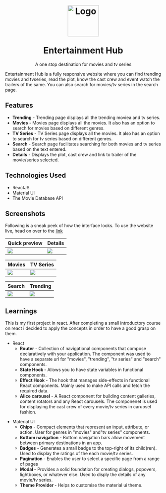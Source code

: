 
<h1 align="center">
<p align="center">
  <a>
    <img alt="Logo" src="https://github.com/khalatevarun/entertainment-hub/blob/main/public/logo192.png" width="100"/>
  </a>
</p>
  <a>Entertainment Hub </a>
</h1>

<p align="center">
A one stop destination for movies and tv series 
</p>

Entertainment Hub is a fully responsive website where you can find trending movies and tvseries, read the plot, know the cast crew and event watch the trailers of the same. You can also search for movies/tv series in the search page.

<h2>Features</h2> 
 <ul>
  <li>
    <strong>Trending</strong> - Trending page displays all the trending moviea and tv series. 
  </li>
  <li>
    <strong>Movies</strong> - Movies page displays all the movies. It also has an option to search for movies based on different genres.
  </li>
  <li>
   <strong>TV Series</strong> - TV Series page displays all the movies. It also has an option to search for tv series based on different genres.
  </li>
  <li>
    <strong>Search</strong> - Search page facilitates searching for both movies and tv series based on the text entered.
  </li>
  <li>
    <strong>Details</strong> - Displays the plot, cast crew and link to trailer of the movie/series selected.
  </li>
  </ul>
  
<h2>Technologies Used</h2> 
 <ul>
  <li>
    ReactJS
  </li>
  <li>
    Material UI
  </li>
  <li>
    The Movie Database API
  </li>
  </ul>
  
<h2>  Screenshots </h2>

Following is a sneak peek of how the interface looks. To use the website live, head on over to the [link](https://entertainment-hub.netlify.app/)

| Quick preview                              | Details                             |
| ------------------------------------ | ------------------------------------ |
| ![](https://github.com/khalatevarun/entertainment-hub/blob/main/Screenshots/screen_record.gif) | ![](https://github.com/khalatevarun/entertainment-hub/blob/main/Screenshots/details.jpeg) |

| Movies                              | TV Series                             |
| ------------------------------------ | ------------------------------------ |
| ![](https://github.com/khalatevarun/entertainment-hub/blob/main/Screenshots/movies.jpeg) | ![](https://github.com/khalatevarun/entertainment-hub/blob/main/Screenshots/tvseries.jpeg) |

| Search                             | Trending                             |
| ------------------------------------ | ------------------------------------ |
| ![](https://github.com/khalatevarun/entertainment-hub/blob/main/Screenshots/search.jpeg) | ![](https://github.com/khalatevarun/entertainment-hub/blob/main/Screenshots/trending.jpeg) |

<h2> Learnings </h2>

This is my first project in react. After completing a small introductory course on react i decided to apply the concepts in order to have a good grasp on them.

<ul>
<li>
  React
  <ul>
    <li>
      <strong>Router</strong> - Collection of navigational components that compose declaratively with your application. The component was used to have a separate url for "movies", "trending", "tv series" and "search" components.
    </li>
    <li>
      <strong> State Hook </strong> - Allows you to have state variables in functional components.
    </li>
    <li>
      <strong> Effect Hook</strong> - The hook that manages side-effects in functional React components. Mainly used to make API calls and fetch the required data.
      </li>
    <li>
      <strong>Alice carousel</strong> - A React component for building content galleries, content rotators and any React carousels. The componenet is used for displaying the cast crew of every movie/tv series in caruosel fashion.
      </li>
    
  </ul>
</li>
</ul>
<ul>
  <li>
    Material UI
    <ul>
      <li>
        <strong>Chips</strong> - Compact elements that represent an input, attribute, or action. User for genres in "movies" and"tv series" components.
      </li>
      <li>
        <strong>   Bottom navigation</strong> - Bottom navigation bars allow movement between primary destinations in an app.
      </li>
      <li>
        <strong> Badges</strong> - Generates a small badge to the top-right of its child(ren). Used to display the ratings of the each movie/tv series. 
      </li>
       <li>
      <strong>  Pagination </strong> - Enables the user to select a specific page from a range of pages
      </li>
       <li>
         <strong>  Modal </strong> - Provides a solid foundation for creating dialogs, popovers, lightboxes, or whatever else. Used to disply the details of any movie/tv series.
      </li>
      <li>
        <strong>Theme Provider </strong> - Helps to customise the material ui theme.
      </li>
    </ul>
  </li>
  </ul>
  












